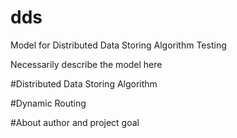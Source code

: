 # dds
Model for Distributed Data Storing Algorithm Testing

Necessarily describe the model here

#Distributed Data Storing Algorithm

#Dynamic Routing

#About author and project goal

